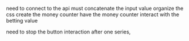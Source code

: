 need to connect to the api 
must concatenate the input value
organize the css 
create the money counter
have the money counter interact with the betting value 


need to stop the button interaction after one series, 